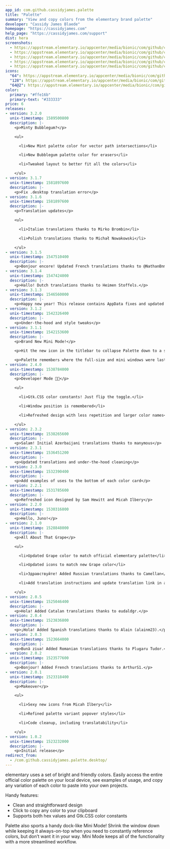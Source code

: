 ```yaml
---
app_id: com.github.cassidyjames.palette
title: "Palette"
summary: "View and copy colors from the elementary brand palette"
developer: "Cassidy James Blaede"
homepage: "https://cassidyjames.com"
help_page: "https://cassidyjames.com/support"
dist: hera
screenshots:
  - https://appstream.elementary.io/appcenter/media/bionic/com/github/cassidyjames.palette/022E99E6208014A049420EB0DB89DBF1/screenshots/image-1_orig.png
  - https://appstream.elementary.io/appcenter/media/bionic/com/github/cassidyjames.palette/022E99E6208014A049420EB0DB89DBF1/screenshots/image-2_orig.png
  - https://appstream.elementary.io/appcenter/media/bionic/com/github/cassidyjames.palette/022E99E6208014A049420EB0DB89DBF1/screenshots/image-3_orig.png
  - https://appstream.elementary.io/appcenter/media/bionic/com/github/cassidyjames.palette/022E99E6208014A049420EB0DB89DBF1/screenshots/image-4_orig.png
  - https://appstream.elementary.io/appcenter/media/bionic/com/github/cassidyjames.palette/022E99E6208014A049420EB0DB89DBF1/screenshots/image-5_orig.png
icons:
  "64": https://appstream.elementary.io/appcenter/media/bionic/com/github/cassidyjames.palette/022E99E6208014A049420EB0DB89DBF1/icons/64x64/com.github.cassidyjames.palette_com.github.cassidyjames.palette.png
  "128": https://appstream.elementary.io/appcenter/media/bionic/com/github/cassidyjames.palette/022E99E6208014A049420EB0DB89DBF1/icons/128x128/com.github.cassidyjames.palette_com.github.cassidyjames.palette.png
  "64@2": https://appstream.elementary.io/appcenter/media/bionic/com/github/cassidyjames.palette/022E99E6208014A049420EB0DB89DBF1/icons/64x64@2/com.github.cassidyjames.palette_com.github.cassidyjames.palette.png
color:
  primary: "#ffe16b"
  primary-text: "#333333"
price: 6
releases:
- version: 3.2.0
  unix-timestamp: 1589500800
  description: |-
    <p>Minty Bubblegum?</p>

    <ul>

      <li>New Mint palette color for vector path intersections</li>

      <li>New Bubblegum palette color for erasers</li>

      <li>Tweaked layout to better fit all the colors</li>

    </ul>
- version: 3.1.7
  unix-timestamp: 1581897600
  description: |-
    <p>Fix .desktop translation error</p>
- version: 3.1.6
  unix-timestamp: 1581897600
  description: |-
    <p>Translation updates</p>

    <ul>

      <li>Italian translations thanks to Mirko Brombin</li>

      <li>Polish translations thanks to Michał Nowakowski</li>

    </ul>
- version: 3.1.5
  unix-timestamp: 1547510400
  description: |-
    <p>Bonjour encore! Updated French translations thanks to @NathanBnm.</p>
- version: 3.1.4
  unix-timestamp: 1547424000
  description: |-
    <p>Hallo! Dutch translations thanks to Heimen Stoffels.</p>
- version: 3.1.3
  unix-timestamp: 1546560000
  description: |-
    <p>Happy new year! This release contains AppData fixes and updated Spanish translations.</p>
- version: 3.1.2
  unix-timestamp: 1542326400
  description: |-
    <p>Under-the-hood and style tweaks</p>
- version: 3.1.1
  unix-timestamp: 1542153600
  description: |-
    <p>Brand New Mini Mode!</p>

    <p>Hit the new icon in the titlebar to collapse Palette down to a small docked always-on-top window, perfect for keeping it around as part of your workflow. All of the same functionality is available, just more out of the way.</p>

    <p>Palette remembers where the full-size and mini windows were last open, so drag the mini window to whichever side of the display works best for you.</p>
- version: 2.4.0
  unix-timestamp: 1538784000
  description: |-
    <p>Developer Mode 👩‍💻</p>

    <ul>

      <li>Gtk.CSS color constants! Just flip the toggle.</li>

      <li>Window position is remembered</li>

      <li>Refreshed design with less repetition and larger color names</li>

    </ul>
- version: 2.3.2
  unix-timestamp: 1538265600
  description: |-
    <p>Salam! Initial Azerbaijani translations thanks to manymous</p>
- version: 2.3.1
  unix-timestamp: 1536451200
  description: |-
    <p>Updated translations and under-the-hood cleaning</p>
- version: 2.3.0
  unix-timestamp: 1532390400
  description: |-
    <p>Add examples of uses to the bottom of each color card</p>
- version: 2.2.1
  unix-timestamp: 1531785600
  description: |-
    <p>Refreshed icon designed by Sam Hewitt and Micah Ilbery</p>
- version: 2.2.0
  unix-timestamp: 1530316800
  description: |-
    <p>Hello, Juno!</p>
- version: 2.1.0
  unix-timestamp: 1528848000
  description: |-
    <p>All About That Grape</p>

    <ul>

      <li>Updated Grape color to match official elementary palette</li>

      <li>Updated icons to match new Grape color</li>

      <li>Здравствуйте! Added Russian translations thanks to Camellan</li>

      <li>Add translation instructions and update translation link in app data</li>

    </ul>
- version: 2.0.5
  unix-timestamp: 1525046400
  description: |-
    <p>Hola! Added Catalan translations thanks to eudaldgr.</p>
- version: 2.0.4
  unix-timestamp: 1523836800
  description: |-
    <p>¡Hola! Added Spanish translations thanks to Alain (alainm23).</p>
- version: 2.0.3
  unix-timestamp: 1523664000
  description: |-
    <p>Bună ziua! Added Romanian translations thanks to Plugaru Tudor.</p>
- version: 2.0.2
  unix-timestamp: 1523577600
  description: |-
    <p>Bonjour! Added French translations thanks to ArthurS1.</p>
- version: 2.0.1
  unix-timestamp: 1523318400
  description: |-
    <p>Makeover</p>

    <ul>

      <li>Sexy new icons from Micah Ilbery</li>

      <li>Refined palette variant popover styles</li>

      <li>Code cleanup, including translatability</li>

    </ul>
- version: 1.0.2
  unix-timestamp: 1523232000
  description: |-
    <p>Initial release</p>
redirect_from:
  - /com.github.cassidyjames.palette.desktop/
---
```


<p>elementary uses a set of bright and friendly colors. Easily access the entire official color palette on your local device, see examples of usage, and copy any variation of each color to paste into your own projects.</p>
<p>Handy features:</p>
<ul>
  <li>Clean and straightforward design</li>
  <li>Click to copy any color to your clipboard</li>
  <li>Supports both hex values and Gtk.CSS color constants</li>
</ul>
<p>Palette also sports a handy dock-like Mini Mode! Shrink the window down while keeping it always-on-top when you need to constantly reference colors, but don’t want it in your way. Mini Mode keeps all of the functionality with a more streamlined workflow.</p>